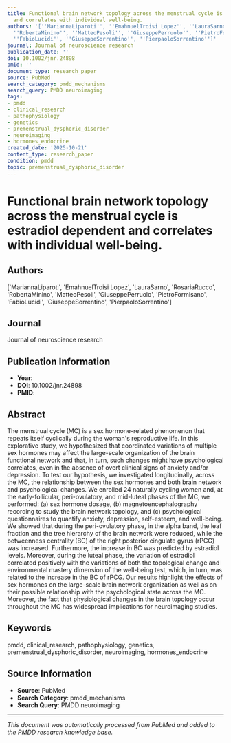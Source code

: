 ```yaml
---
title: Functional brain network topology across the menstrual cycle is estradiol dependent
  and correlates with individual well-being.
authors: '[''MariannaLiparoti'', ''EmahnuelTroisi Lopez'', ''LauraSarno'', ''RosariaRucco'',
  ''RobertaMinino'', ''MatteoPesoli'', ''GiuseppePerruolo'', ''PietroFormisano'',
  ''FabioLucidi'', ''GiuseppeSorrentino'', ''PierpaoloSorrentino'']'
journal: Journal of neuroscience research
publication_date: ''
doi: 10.1002/jnr.24898
pmid: ''
document_type: research_paper
source: PubMed
search_category: pmdd_mechanisms
search_query: PMDD neuroimaging
tags:
- pmdd
- clinical_research
- pathophysiology
- genetics
- premenstrual_dysphoric_disorder
- neuroimaging
- hormones_endocrine
created_date: '2025-10-21'
content_type: research_paper
condition: pmdd
topic: premenstrual_dysphoric_disorder
---
```


# Functional brain network topology across the menstrual cycle is estradiol dependent and correlates with individual well-being.

## Authors
['MariannaLiparoti', 'EmahnuelTroisi Lopez', 'LauraSarno', 'RosariaRucco', 'RobertaMinino', 'MatteoPesoli', 'GiuseppePerruolo', 'PietroFormisano', 'FabioLucidi', 'GiuseppeSorrentino', 'PierpaoloSorrentino']

## Journal
Journal of neuroscience research

## Publication Information
- **Year**: 
- **DOI**: 10.1002/jnr.24898
- **PMID**: 

## Abstract
The menstrual cycle (MC) is a sex hormone-related phenomenon that repeats itself cyclically during the woman's reproductive life. In this explorative study, we hypothesized that coordinated variations of multiple sex hormones may affect the large-scale organization of the brain functional network and that, in turn, such changes might have psychological correlates, even in the absence of overt clinical signs of anxiety and/or depression. To test our hypothesis, we investigated longitudinally, across the MC, the relationship between the sex hormones and both brain network and psychological changes. We enrolled 24 naturally cycling women and, at the early-follicular, peri-ovulatory, and mid-luteal phases of the MC, we performed: (a) sex hormone dosage, (b) magnetoencephalography recording to study the brain network topology, and (c) psychological questionnaires to quantify anxiety, depression, self-esteem, and well-being. We showed that during the peri-ovulatory phase, in the alpha band, the leaf fraction and the tree hierarchy of the brain network were reduced, while the betweenness centrality (BC) of the right posterior cingulate gyrus (rPCG) was increased. Furthermore, the increase in BC was predicted by estradiol levels. Moreover, during the luteal phase, the variation of estradiol correlated positively with the variations of both the topological change and environmental mastery dimension of the well-being test, which, in turn, was related to the increase in the BC of rPCG. Our results highlight the effects of sex hormones on the large-scale brain network organization as well as on their possible relationship with the psychological state across the MC. Moreover, the fact that physiological changes in the brain topology occur throughout the MC has widespread implications for neuroimaging studies.

## Keywords
pmdd, clinical_research, pathophysiology, genetics, premenstrual_dysphoric_disorder, neuroimaging, hormones_endocrine

## Source Information
- **Source**: PubMed
- **Search Category**: pmdd_mechanisms
- **Search Query**: PMDD neuroimaging

---
*This document was automatically processed from PubMed and added to the PMDD research knowledge base.*
